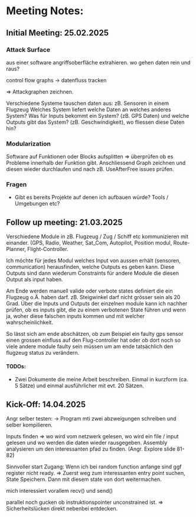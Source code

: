 # Meeting Notes:

## Initial Meeting: 25.02.2025

### Attack Surface

aus einer software angriffsoberfläche extrahieren. wo gehen daten rein und raus?

control flow graphs -> datenfluss tracken

=> Attackgraphen zeichnen. 

Verschiedene Systeme tauschen daten aus: zB. Sensoren in einem Flugzeug
Welches System liefert welche Daten an welches anderes System? Was für Inputs bekommt ein System? (zB. GPS Daten) und welche Outputs gibt das System? (zB. Geschwindigkeit), wo fliessen diese Daten hin?



### Modularization

Software auf Funktionen oder Blocks aufsplitten => überprüfen ob es Probleme innerhalb der Funktion gibt. Anschliessend Graph zeichnen und diesen wieder durchlaufen und nach zB. UseAfterFree issues prüfen.



### Fragen

- Gibt es bereits Projekte auf denen ich aufbauen würde? Tools / Umgebungen etc? 





## Follow up meeting: 21.03.2025

Verschiedene Module in zB. Flugzeug / Zug / Schiff etc kommunizieren mit einander. (GPS, Radio, Weather, Sat_Com, Autopilot, Position modul, Route-Planner, Flight-Controller.

Ich möchte für jedes Modul welches Input von aussen erhält (sensoren, communication) herausfinden, welche Outputs es geben kann. Diese Outputs sind dann wiederum Constraints für andere Module die diesen Output als input haben.

Am Ende werden manuell valide oder verbote states definiert die ein Flugzeug o.Ä. haben darf. zB. Steigwinkel darf nicht grösser sein als 20 Grad. Über die Inputs und Outputs der einzelnen module kann ich nachher prüfen, ob es inputs gibt, die zu einem verbotenen State führen und wenn ja, woher diese falschen inputs kommen und mit welcher wahrscheinlichkeit.

So lässt sich am ende abschätzen, ob zum Beispiel ein faulty gps sensor einen grossen einfluss auf den Flug-controller hat oder ob dort noch so viele andere module faulty sein müssen um am ende tatsächlich den flugzeug status zu verändern.


#### TODOs:
- Zwei Dokumente die meine Arbeit beschreiben. Einmal in kurzform (ca. 5 Sätze) und einmal ausführlicher mit evt. 20 Sätzen.



## Kick-Off: 14.04.2025

Angr selber testen: -> Program mti zwei abzweigungen schreiben und selber kompilieren.

Inputs finden => wo wird vom netzwerk gelesen, wo wird ein file / input gelesen und wo werden die daten wieder rausgegeben. Assembly analysieren um den interessanten pfad zu finden. (Angr. Explore slide 81-82)

Sinnvoller start Zugang: Wenn ich bei random function anfange sind ggf register nicht ready. => Zuerst weg zum interessanten entry point suchen, State Speichern. Dann mit diesem state von dort weitermachen.

mich interessiert vorallem recv() und send() 

parallel noch gucken ob instruktionspointer unconstrained ist. => Sicherheitslücken direkt nebenbei entdecken.



